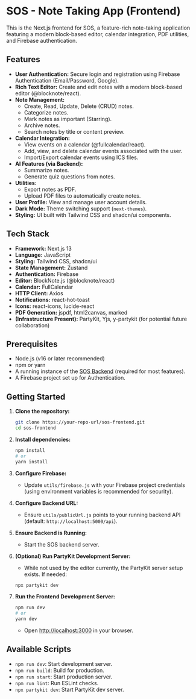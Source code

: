 # SOS - Note Taking App (Frontend)

This is the Next.js frontend for SOS, a feature-rich note-taking application featuring a modern block-based editor, calendar integration, PDF utilities, and Firebase authentication.

## Features

*   **User Authentication:** Secure login and registration using Firebase Authentication (Email/Password, Google).
*   **Rich Text Editor:** Create and edit notes with a modern block-based editor (@blocknote/react).
*   **Note Management:**
    *   Create, Read, Update, Delete (CRUD) notes.
    *   Categorize notes.
    *   Mark notes as important (Starring).
    *   Archive notes.
    *   Search notes by title or content preview.
*   **Calendar Integration:**
    *   View events on a calendar (@fullcalendar/react).
    *   Add, view, and delete calendar events associated with the user.
    *   Import/Export calendar events using ICS files.
*   **AI Features (via Backend):**
    *   Summarize notes.
    *   Generate quiz questions from notes.
*   **Utilities:**
    *   Export notes as PDF.
    *   Upload PDF files to automatically create notes.
*   **User Profile:** View and manage user account details.
*   **Dark Mode:** Theme switching support (`next-themes`).
*   **Styling:** UI built with Tailwind CSS and shadcn/ui components.

## Tech Stack

*   **Framework:** Next.js 13
*   **Language:** JavaScript
*   **Styling:** Tailwind CSS, shadcn/ui
*   **State Management:** Zustand
*   **Authentication:** Firebase
*   **Editor:** BlockNote.js (@blocknote/react)
*   **Calendar:** FullCalendar
*   **HTTP Client:** Axios
*   **Notifications:** react-hot-toast
*   **Icons:** react-icons, lucide-react
*   **PDF Generation:** jspdf, html2canvas, marked
*   **(Infrastructure Present):** PartyKit, Yjs, y-partykit (for potential future collaboration)

## Prerequisites

*   Node.js (v16 or later recommended)
*   npm or yarn
*   A running instance of the [SOS Backend](<link-to-your-backend-repo>) (required for most features).
*   A Firebase project set up for Authentication.

## Getting Started

1.  **Clone the repository:**
    ```bash
    git clone https://your-repo-url/sos-frontend.git
    cd sos-frontend
    ```

2.  **Install dependencies:**
    ```bash
    npm install
    # or
    yarn install
    ```

3.  **Configure Firebase:**
    *   Update `utils/firebase.js` with your Firebase project credentials (using environment variables is recommended for security).

4.  **Configure Backend URL:**
    *   Ensure `utils/publicUrl.js` points to your running backend API (default: `http://localhost:5000/api`).

5.  **Ensure Backend is Running:**
    *   Start the SOS backend server.

6.  **(Optional) Run PartyKit Development Server:**
    *   While not used by the editor currently, the PartyKit server setup exists. If needed:
    ```bash
    npx partykit dev
    ```

7.  **Run the Frontend Development Server:**
    ```bash
    npm run dev
    # or
    yarn dev
    ```
    *   Open [http://localhost:3000](http://localhost:3000) in your browser.

## Available Scripts

*   `npm run dev`: Start development server.
*   `npm run build`: Build for production.
*   `npm run start`: Start production server.
*   `npm run lint`: Run ESLint checks.
*   `npx partykit dev`: Start PartyKit dev server.
